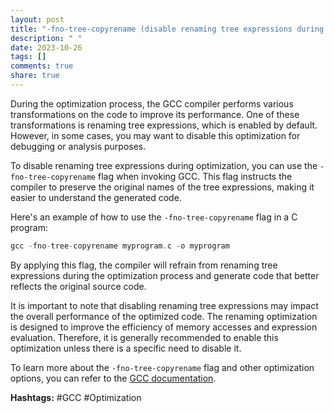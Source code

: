 ```yaml
---
layout: post
title: "-fno-tree-copyrename (disable renaming tree expressions during optimization)"
description: " "
date: 2023-10-26
tags: []
comments: true
share: true
---
```


During the optimization process, the GCC compiler performs various transformations on the code to improve its performance. One of these transformations is renaming tree expressions, which is enabled by default. However, in some cases, you may want to disable this optimization for debugging or analysis purposes.

To disable renaming tree expressions during optimization, you can use the `-fno-tree-copyrename` flag when invoking GCC. This flag instructs the compiler to preserve the original names of the tree expressions, making it easier to understand the generated code.

Here's an example of how to use the `-fno-tree-copyrename` flag in a C program:

```c
gcc -fno-tree-copyrename myprogram.c -o myprogram
```

By applying this flag, the compiler will refrain from renaming tree expressions during the optimization process and generate code that better reflects the original source code.

It is important to note that disabling renaming tree expressions may impact the overall performance of the optimized code. The renaming optimization is designed to improve the efficiency of memory accesses and expression evaluation. Therefore, it is generally recommended to enable this optimization unless there is a specific need to disable it.

To learn more about the `-fno-tree-copyrename` flag and other optimization options, you can refer to the [GCC documentation](https://gcc.gnu.org/onlinedocs/gcc/Optimize-Options.html).

**Hashtags:** #GCC #Optimization